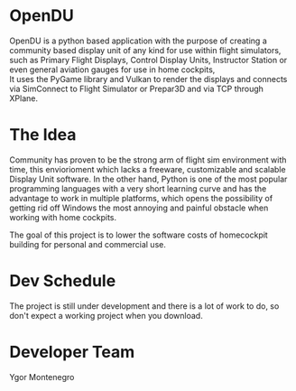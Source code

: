 # OpenDU
OpenDU is a python based application with the purpose of creating a community based display unit of any kind for use within flight simulators, such as Primary Flight Displays, Control Display Units, Instructor Station or even general aviation gauges for use in home cockpits,  
It uses the PyGame library and Vulkan to render the displays and connects via SimConnect to Flight Simulator or Prepar3D and via TCP through XPlane.

# The Idea
Community has proven to be the strong arm of flight sim environment with time, this enviorioment which lacks a freeware, customizable and scalable Display Unit software. In the other hand, Python is one of the most popular programming languages with a very short learning curve and has the advantage to work in multiple platforms, which opens the possibility of getting rid off Windows the most annoying and painful obstacle when working with home cockpits.

The goal of this project is to lower the software costs of homecockpit building for personal and commercial use.

# Dev Schedule
The project is still under development and there is a lot of work to do, so don't expect a working project when you download.

# Developer Team
Ygor Montenegro
